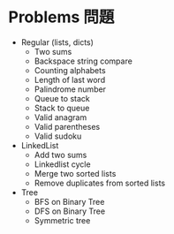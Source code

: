 # Problems 問題
- Regular (lists, dicts)
    * Two sums
    * Backspace string compare
    * Counting alphabets
    * Length of last word
    * Palindrome number
    * Queue to stack
    * Stack to queue
    * Valid anagram
    * Valid parentheses
    * Valid sudoku
- LinkedList
    * Add two sums
    * Linkedlist cycle
    * Merge two sorted lists
    * Remove duplicates from sorted lists
- Tree
    * BFS on Binary Tree
    * DFS on Binary Tree
    * Symmetric tree